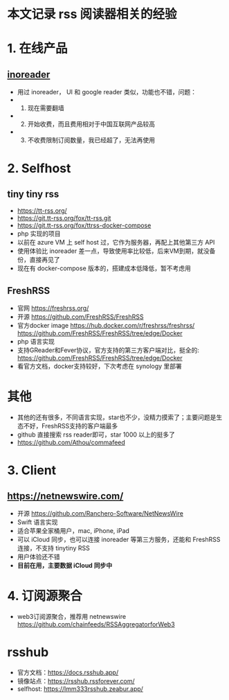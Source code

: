# 本文记录 rss 阅读器相关的经验

# 1. 在线产品

## [inoreader](http://inoreader.com/)
- 用过 inoreader， UI 和 google reader 类似，功能也不错，问题：
- 1. 现在需要翻墙 
- 2. 开始收费，而且费用相对于中国互联网产品较高 
- 3. 不收费限制订阅数量，我已经超了，无法再使用

# 2. Selfhost

## tiny tiny rss
- https://tt-rss.org/
- https://git.tt-rss.org/fox/tt-rss.git
- https://git.tt-rss.org/fox/ttrss-docker-compose
- php 实现的项目
- 以前在 azure VM 上 self host 过，它作为服务器，再配上其他第三方 API
- 使用体验比 inoreader 差一点，导致使用率比较低，后来VM到期，就没备份，直接再见了
- 现在有 docker-compose 版本的，搭建成本低降低，暂不考虑用

## FreshRSS
- 官网 https://freshrss.org/
- 开源 https://github.com/FreshRSS/FreshRSS
- 官方docker image https://hub.docker.com/r/freshrss/freshrss/ https://github.com/FreshRSS/FreshRSS/tree/edge/Docker
- php 语言实现
- 支持GReader和Fever协议，官方支持的第三方客户端对比，挺全的: https://github.com/FreshRSS/FreshRSS/tree/edge/Docker
- 看官方文档，docker支持较好，下次考虑在 synology 里部署

# 其他
- 其他的还有很多，不同语言实现，star也不少，没精力摸索了；主要问题是生态不好，FreshRSS支持的客户端最多
- github 直接搜索 rss reader即可，star 1000 以上的挺多了
- https://github.com/Athou/commafeed

# 3. Client

## https://netnewswire.com/
- 开源 https://github.com/Ranchero-Software/NetNewsWire
- Swift 语言实现
- 适合苹果全家桶用户，mac, iPhone, iPad
- 可以 iCloud 同步，也可以连接 inoreader 等第三方服务，还能和 FreshRSS 连接，不支持 tinytiny RSS
- 用户体验还不错
- **目前在用，主要数据 iCloud 同步中** 


# 4. 订阅源聚合
- web3订阅源聚合，推荐用 netnewswire  https://github.com/chainfeeds/RSSAggregatorforWeb3

# rsshub
- 官方文档：https://docs.rsshub.app/
- 镜像站点：https://rsshub.rssforever.com/
- selfhost: https://lmm333rsshub.zeabur.app/
